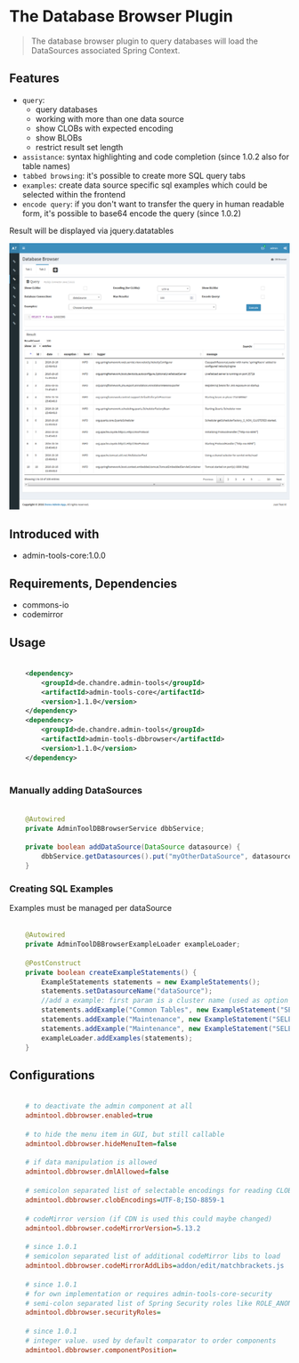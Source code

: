 # The Database Browser Plugin
> The database browser plugin to query databases
> will load the DataSources associated Spring Context.


## Features
* `query`: 
  * query databases
  * working with more than one data source
  * show CLOBs with expected encoding
  * show BLOBs
  * restrict result set length
* `assistance`: syntax highlighting and code completion (since 1.0.2 also for table names)
* `tabbed browsing`: it's possible to create more SQL query tabs
* `examples`: create data source specific sql examples which could be selected within the frontend 
* `encode query`: if you don't want to transfer the query in human readable form, it's possible to base64 encode the query (since 1.0.2)

Result will be displayed via jquery.datatables 

![Preview image](doc/screen_dbbrowser_org2.png?raw=true "AdminTool Database-Browser UI")

## Introduced with
* admin-tools-core:1.0.0

## Requirements, Dependencies
* commons-io
* codemirror

## Usage

```xml

	<dependency>
		<groupId>de.chandre.admin-tools</groupId>
		<artifactId>admin-tools-core</artifactId>
		<version>1.1.0</version>
	</dependency>
	<dependency>
		<groupId>de.chandre.admin-tools</groupId>
		<artifactId>admin-tools-dbbrowser</artifactId>
		<version>1.1.0</version>
	</dependency>
	
```

### Manually adding DataSources

```java

	@Autowired
	private AdminToolDBBrowserService dbbService;
	
	private boolean addDataSource(DataSource datasource) {
		dbbService.getDatasources().put("myOtherDataSource", datasource)
	}

```

### Creating SQL Examples 
Examples must be managed per dataSource

```java

	@Autowired
	private AdminToolDBBrowserExampleLoader exampleLoader;

	@PostConstruct
	private boolean createExampleStatements() {
		ExampleStatements statements = new ExampleStatements();
		statements.setDatasourceName("dataSource");
		//add a example: first param is a cluster name (used as option group in UI), secend param is the example itself with a name and the statement
		statements.addExample("Common Tables", new ExampleStatement("SELECT * from LOGGING", "Select all from Logging table"));
		statements.addExample("Maintenance", new ExampleStatement("SELECT * from SCHEMA_VERSION", "Show Flyway migrations"));
		statements.addExample("Maintenance", new ExampleStatement("SELECT * from USER_JOBS", "Show database jobs"));
		exampleLoader.addExamples(statements);
	}
```

## Configurations

```ini

	# to deactivate the admin component at all
	admintool.dbbrowser.enabled=true
	
	# to hide the menu item in GUI, but still callable
	admintool.dbbrowser.hideMenuItem=false
	
	# if data manipulation is allowed 
	admintool.dbbrowser.dmlAllowed=false
	
	# semicolon separated list of selectable encodings for reading CLOB fields
	admintool.dbbrowser.clobEncodings=UTF-8;ISO-8859-1
	
	# codeMirror version (if CDN is used this could maybe changed)
	admintool.dbbrowser.codeMirrorVersion=5.13.2
	
	# since 1.0.1
	# semicolon separated list of additional codeMirror libs to load 
	admintool.dbbrowser.codeMirrorAddLibs=addon/edit/matchbrackets.js
	
	# since 1.0.1
	# for own implementation or requires admin-tools-core-security
	# semi-colon separated list of Spring Security roles like ROLE_ANONYMOUS;ROLE_ADMIN
	admintool.dbbrowser.securityRoles=
	
	# since 1.0.1
	# integer value. used by default comparator to order components
	admintool.dbbrowser.componentPosition=
	
```